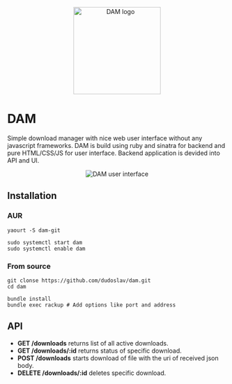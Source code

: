 <p align="center">
    <img alt="DAM logo" src="https://i.imgur.com/AvQ0aNs.png" width="200"/>
</p>

# DAM
Simple download manager with nice web user interface without any javascript frameworks.
DAM is build using ruby and sinatra for backend and pure HTML/CSS/JS for user interface.
Backend application is devided into API and UI.

<p align="center">
    <img alt="DAM user interface" src="https://i.imgur.com/orpGAon.jpg"/>
</p>

## Installation

### AUR

```
yaourt -S dam-git

sudo systemctl start dam
sudo systemctl enable dam
```

### From source

```
git clonse https://github.com/dudoslav/dam.git
cd dam

bundle install
bundle exec rackup # Add options like port and address
```

## API

- **GET /downloads** returns list of all active downloads.
- **GET /downloads/:id** returns status of specific download.
- **POST /downloads** starts download of file with the uri of received json body.
- **DELETE /downloads/:id** deletes specific download.
